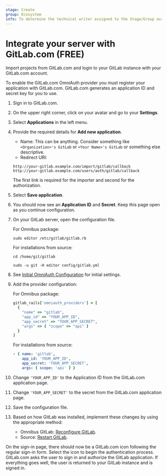 ```yaml
---
stage: Create
group: Ecosystem
info: To determine the technical writer assigned to the Stage/Group associated with this page, see https://about.gitlab.com/handbook/engineering/ux/technical-writing/#assignments
---
```


# Integrate your server with GitLab.com **(FREE)**

Import projects from GitLab.com and login to your GitLab instance with your GitLab.com account.

To enable the GitLab.com OmniAuth provider you must register your application with GitLab.com.
GitLab.com generates an application ID and secret key for you to use.

1. Sign in to GitLab.com.

1. On the upper right corner, click on your avatar and go to your **Settings**.

1. Select **Applications** in the left menu.

1. Provide the required details for **Add new application**.
   - Name: This can be anything. Consider something like `<Organization>'s GitLab` or `<Your Name>'s GitLab` or something else descriptive.
   - Redirect URI:

   ```plaintext
   http://your-gitlab.example.com/import/gitlab/callback
   http://your-gitlab.example.com/users/auth/gitlab/callback
   ```

   The first link is required for the importer and second for the authorization.

1. Select **Save application**.

1. You should now see an **Application ID** and **Secret**. Keep this page open as you continue
   configuration.

1. On your GitLab server, open the configuration file.

   For Omnibus package:

   ```shell
   sudo editor /etc/gitlab/gitlab.rb
   ```

   For installations from source:

   ```shell
   cd /home/git/gitlab

   sudo -u git -H editor config/gitlab.yml
   ```

1. See [Initial OmniAuth Configuration](omniauth.md#initial-omniauth-configuration) for initial settings.

1. Add the provider configuration:

   For Omnibus package:

   ```ruby
   gitlab_rails['omniauth_providers'] = [
     {
       "name" => "gitlab",
       "app_id" => "YOUR_APP_ID",
       "app_secret" => "YOUR_APP_SECRET",
       "args" => { "scope" => "api" }
     }
   ]
   ```

   For installations from source:

   ```yaml
   - { name: 'gitlab',
       app_id: 'YOUR_APP_ID',
       app_secret: 'YOUR_APP_SECRET',
       args: { scope: 'api' } }
   ```

1. Change `'YOUR_APP_ID'` to the Application ID from the GitLab.com application page.

1. Change `'YOUR_APP_SECRET'` to the secret from the GitLab.com application page.

1. Save the configuration file.

1. Based on how GitLab was installed, implement these changes by using
   the appropriate method:

   - Omnibus GitLab: [Reconfigure GitLab](../administration/restart_gitlab.md#omnibus-gitlab-reconfigure).
   - Source: [Restart GitLab](../administration/restart_gitlab.md#installations-from-source).

On the sign-in page, there should now be a GitLab.com icon following the
regular sign-in form. Select the icon to begin the authentication process.
GitLab.com asks the user to sign in and authorize the GitLab application. If
everything goes well, the user is returned to your GitLab instance and is
signed in.
